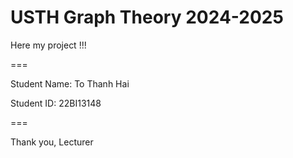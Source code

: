 # USTH Graph Theory 2024-2025

Here my project !!!

===

Student Name: To Thanh Hai

Student ID: 22BI13148

===

Thank you, Lecturer
